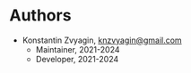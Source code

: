 # Authors

* Konstantin Zvyagin, <knzvyagin@gmail.com>
    * Maintainer, 2021-2024
    * Developer, 2021-2024
